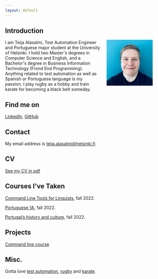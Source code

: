 ```yaml
---
layout: default
---
```


## Introduction

<img src="assets/images/me.png" alt="Photo" hspace="20" width="30%" align="right"/> I am Teija Alasalmi, Test Automation Engineer and Portuguese major student at the University of Helsinki. I hold two Master's degrees in Computer Science and English, and a Bachelor's degree in Business Information Technology (Frond End Programming). Anything related to test automation as well as Spanish or Portuguese language is my passion. I play rugby as a hobby and train karate for becoming a black belt someday.

## Find me on

[LinkedIn](https://www.linkedin.com/in/teija-alasalmi/), [GitHub](https://github.com/teijatestaaja)


## Contact

My email address is teija.alasalmi@helsinki.fi 

## CV

[See my CV in pdf](/assets/documents/cv_2022_Teija.pdf)

## Courses I've Taken

[Command Line Tools for Linguists](https://studies.helsinki.fi/courses/cu/hy-CU-134651633-2021-08-01), fall 2022.

[Portuguese 1A](https://studies.helsinki.fi/opintotarjonta/cu/hy-CU-134767408-2021-08-01/KIK-PO111/Portugali_1A), fall 2022.

[Portugal’s history and culture](https://studies.helsinki.fi/courses/cur/hy-opt-cur-2223-67c3615c-6fec-4714-8025-f3fffb215813/KIK-PO112/Portugalin_historia_ja_kulttuuri_Lectures), fall 2022.

## Projects

[Command line course](https://github.com/teijatestaaja/cmdline-course)

## Misc. 

Gotta love [test automation](https://robotframework.org/), [rugby](https://www.clubee.com/helsinkirc/page/naiset-107362) and [karate](https://jukara.fi/karate/).
